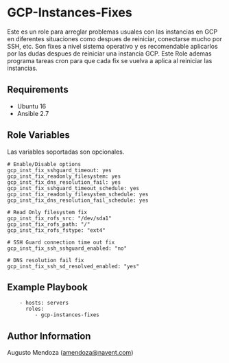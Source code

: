 GCP-Instances-Fixes
=========

Este es un role para arreglar problemas usuales con las instancias en GCP en diferentes situaciones como despues de reiniciar, conectarse mucho por SSH, etc. Son fixes a nivel sistema operativo y es recomendable aplicarlos por las dudas despues de reiniciar una instancia GCP. Este Role ademas programa tareas cron para que cada fix se vuelva a aplica al reiniciar las instancias.

Requirements
------------

- Ubuntu 16
- Ansible 2.7

Role Variables
--------------

Las variables soportadas son opcionales.

```
# Enable/Disable options
gcp_inst_fix_sshguard_timeout: yes
gcp_inst_fix_readonly_filesystem: yes
gcp_inst_fix_dns_resolution_fail: yes
gcp_inst_fix_sshguard_timeout_schedule: yes
gcp_inst_fix_readonly_filesystem_schedule: yes
gcp_inst_fix_dns_resolution_fail_schedule: yes

# Read Only filesystem fix
gcp_inst_fix_rofs_src: "/dev/sda1"
gcp_inst_fix_rofs_path: "/"
gcp_inst_fix_rofs_fstype: "ext4"

# SSH Guard connection time out fix
gcp_inst_fix_ssh_sshguard_enabled: "no"

# DNS resolution fail fix
gcp_inst_fix_ssh_sd_resolved_enabled: "yes"
```

Example Playbook
----------------

```
    - hosts: servers
      roles: 
         - gcp-instances-fixes
```

Author Information
------------------

Augusto Mendoza (amendoza@navent.com)
